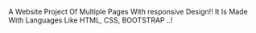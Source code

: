 A Website Project Of Multiple Pages With responsive Design!!
It Is Made With Languages Like HTML, CSS, BOOTSTRAP ..!
